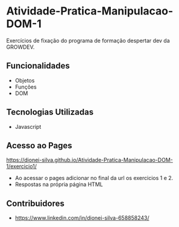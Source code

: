 # Atividade-Pratica-Manipulacao-DOM-1

Exercícios de fixação do programa de formação despertar dev da GROWDEV.

## Funcionalidades

- Objetos
- Funções
- DOM

## Tecnologias Utilizadas

- Javascript 

## Acesso ao Pages

https://dionei-silva.github.io/Atividade-Pratica-Manipulacao-DOM-1/exercicio1/
- Ao acessar o pages adicionar no final da url os exercicios 1 e 2.
- Respostas na própria página HTML


## Contribuidores

- https://www.linkedin.com/in/dionei-silva-658858243/
